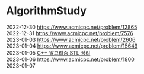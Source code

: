 # AlgorithmStudy
2022-12-30 https://www.acmicpc.net/problem/12865 \
2022-12-31 https://www.acmicpc.net/problem/7576 \
2023-01-03 https://www.acmicpc.net/problem/2606 \
2023-01-04 https://www.acmicpc.net/problem/15649 \
2023-01-05  <a href="https://github.com/ongsiru/AlgorithmStudy/blob/master/2023-01-05/2023-01-05.cpp">C++ 알고리즘 STL 정리</a> \
2023-01-06 https://www.acmicpc.net/problem/1800 \
2023-01-07
